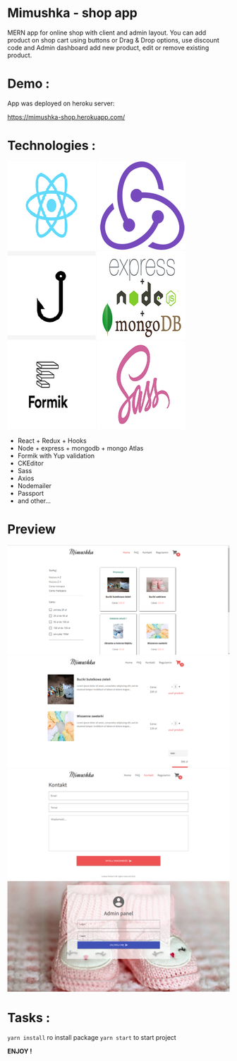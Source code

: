 # Mimushka - shop app
MERN app for online shop with client and admin layout. You can add product on shop cart using buttons or Drag & Drop options, use discount code and Admin dashboard add new product, edit or remove existing product. 

# Demo : 
App was deployed on heroku server:

https://mimushka-shop.herokuapp.com/

# Technologies :
![react](./files/react.png) ![redux](./files/redux.png)  ![hooks](./files/hooks.png)  ![mongoexpressnode](./files/mongoexpressnode.jpeg)
![formik](./files/formik.png) ![scss](./files/scss.png)
- React + Redux + Hooks
- Node + express + mongodb + mongo Atlas
- Formik with Yup validation
- CKEditor
- Sass
- Axios
- Nodemailer
- Passport 
- and other...

# Preview
![photo_1](./files/photo_1.png)
![photo_2](./files/photo_2.png)
![photo_3](./files/photo_3.png)
![photo_4](./files/photo_4.png)

# Tasks :
`yarn install` ro install package
`yarn start` to start project 

<b> ENJOY !</b>
